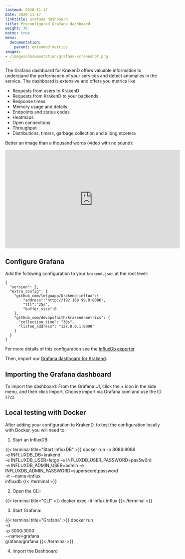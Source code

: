 ```yaml
---
lastmod: 2020-11-17
date: 2020-11-17
linktitle: Grafana dashboard
title: Preconfigured Grafana dashboard
weight: 30
notoc: true
menu:
  documentation:
    parent: extended-metrics
images:
- /images/documentation/grafana-screenshot.png
---
```


The Grafana dashboard for KrakenD offers valuable information to understand the performance of your services and detect anomalies in the service. The dashboard is extensive and offers you metrics like:

- Requests from users to KrakenD
- Requests from KrakenD to your backends
- Response times
- Memory usage and details
- Endpoints and status codes
- Heatmaps
- Open connections
- Throughput
- Distributions, timers, garbage collection and a long etcetera

Better an image than a thousand words (video with no sound):

<iframe width="560" height="315" src="https://www.youtube.com/embed/Ik18Zlwyap8" frameborder="0" allow="accelerometer; autoplay; clipboard-write; encrypted-media; gyroscope; picture-in-picture" allowfullscreen></iframe>

## Configure Grafana

Add the following configuration to your `krakend.json` at the root level:

    {
      "version": 2,
      "extra_config": {
        "github_com/letgoapp/krakend-influx":{
            "address":"http://192.168.99.9:8086",
            "ttl":"25s",
            "buffer_size":0
        },
        "github_com/devopsfaith/krakend-metrics": {
          "collection_time": "30s",
          "listen_address": "127.0.0.1:8090"
        }
      }
    }

For more details of this configuration see the [InfluxDb exporter](/docs/extended-metrics/influxdb/)

Then, import our [Grafana dashboard for Krakend](https://grafana.com/dashboards/5722).

## Importing the Grafana dashboard

To import the dashboard: From the Grafana UI, click the + icon in the side menu, and then click Import. Choose import via Grafana.com and use the ID `5722`.

## Local testing with Docker
After adding your configuration to KrakenD, to test the configuration locally with Docker, you will need to:

1) Start an InfluxDB:

{{< terminal title="Start InfluxDB" >}}
docker run -p 8086:8086 \
	  -e INFLUXDB_DB=krakend \
	  -e INFLUXDB_USER=letgo -e INFLUXDB_USER_PASSWORD=pas5w0rd \
	  -e INFLUXDB_ADMIN_USER=admin -e INFLUXDB_ADMIN_PASSWORD=supersecretpassword \
	  -it --name=influx \
	  influxdb
{{< /terminal >}}

2) Open the CLI:

{{< terminal title="CLI" >}}
docker exec -it influx influx
{{< /terminal >}}

3) Start Grafana:

{{< terminal title="Grafana" >}}
docker run \
  -d \
  -p 3000:3000 \
  --name=grafana \
  grafana/grafana
{{< /terminal >}}

4) Import the Dashboard